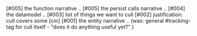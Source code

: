 [#005]       the function narrative ..
[#005]       the persist calls narrative ..
[#004]       the datamodel ..
[#003]       list of things we want to cull
[#002]       justification: cull covers some [cm]
[#001]       the entity narrative ..
             (was: general #tracking-tag for cull itself -
               "does it do anything useful yet?" )
